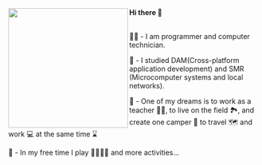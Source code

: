 <img align="left" height="240" src="https://static.wikia.nocookie.net/jimmyneutron/images/5/57/Jimmy_Neutron.png/revision/latest?cb=20180219044703">
<strong>Hi there 👋</strong>
  
<br />👨‍💻 - I am programmer and computer technician.

📒 - I studied DAM(Cross-platform application development) and SMR (Microcomputer systems and local networks).

💭 - One of my dreams is to work as a teacher 👨‍🏫, to live on the field 🏞️, and create one camper 🚗  to travel 🗺️ and work 💻 at the same time ⌛

🎯 - In my free time I play 🏊‍♂️🚴🏃 and more activities...
